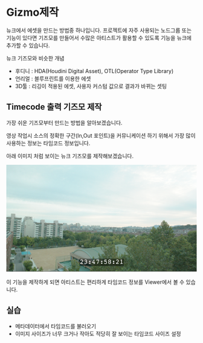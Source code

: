 # Gizmo제작

뉴크에서 에셋을 만드는 방법중 하나입니다.
프로젝트에 자주 사용되는 노드그룹 또는 기능이 있다면 기즈모를 만들어서 수많은 아티스트가 활용할 수 있도록 기능을 뉴크에 추가할 수 있습니다.

뉴크 기즈모와 비슷한 개념
- 후디니 : HDA(Houdini Digital Asset), OTL(Operator Type Library)
- 언리얼 : 블루프린트를 이용한 에셋
- 3D툴 : 리깅이 적용된 에셋, 사용자 커스텀 값으로 결과가 바뀌는 셋팅

## Timecode 출력 기즈모 제작
가장 쉬운 기즈모부터 만드는 방법을 알아보겠습니다.

영상 작업시 소스의 정확한 구간(In,Out 포인트)을 커뮤니케이션 하기 위해서 가장 많이 사용하는 정보는 타임코드 정보입니다.

아래 이미지 처럼 보이는 뉴크 기즈모를 제작해보겠습니다.

![timecode_gizmo](../figures/timecode_burn_in.png)

이 기능을 제작하게 되면 아티스트는 편리하게 타임코드 정보를 Viewer에서 볼 수 있습니다.

## 실습
- 메타데이터에서 타임코드를 불러오기
- 이미지 사이즈가 너무 크거나 작아도 적당히 잘 보이는 타임코드 사이즈 설정
